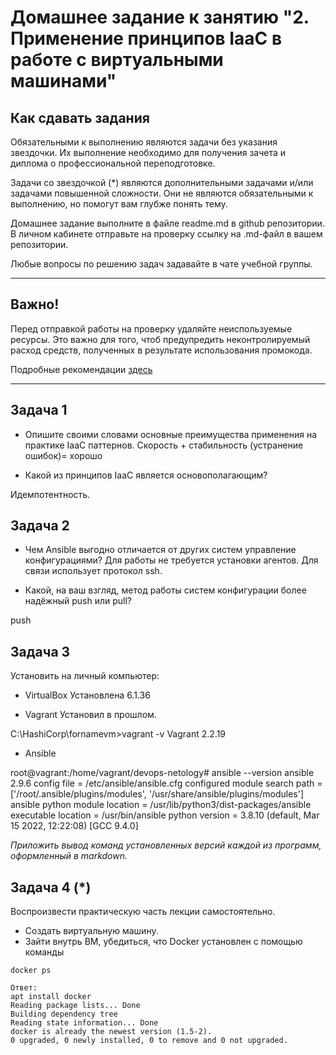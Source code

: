 # Домашнее задание к занятию "2. Применение принципов IaaC в работе с виртуальными машинами"

## Как сдавать задания

Обязательными к выполнению являются задачи без указания звездочки. Их выполнение необходимо для получения зачета и диплома о профессиональной переподготовке.

Задачи со звездочкой (*) являются дополнительными задачами и/или задачами повышенной сложности. Они не являются обязательными к выполнению, но помогут вам глубже понять тему.

Домашнее задание выполните в файле readme.md в github репозитории. В личном кабинете отправьте на проверку ссылку на .md-файл в вашем репозитории.

Любые вопросы по решению задач задавайте в чате учебной группы.

---


## Важно!

Перед отправкой работы на проверку удаляйте неиспользуемые ресурсы.
Это важно для того, чтоб предупредить неконтролируемый расход средств, полученных в результате использования промокода.

Подробные рекомендации [здесь](https://github.com/netology-code/virt-homeworks/blob/virt-11/r/README.md)

---

## Задача 1

- Опишите своими словами основные преимущества применения на практике IaaC паттернов.
Скорость + стабильность (устранение ошибок)= хорошо 

- Какой из принципов IaaC является основополагающим?

Идемпотентность.


## Задача 2

- Чем Ansible выгодно отличается от других систем управление конфигурациями?
Для работы не требуется установки агентов. Для связи использует протокол ssh.

- Какой, на ваш взгляд, метод работы систем конфигурации более надёжный push или pull?

push

## Задача 3

Установить на личный компьютер:

- VirtualBox 
Установлена 6.1.36

- Vagrant
Установил в прошлом. 

C:\HashiCorp\fornamevm>vagrant -v
Vagrant 2.2.19
 
- Ansible

root@vagrant:/home/vagrant/devops-netology# ansible --version
ansible 2.9.6
  config file = /etc/ansible/ansible.cfg
  configured module search path = ['/root/.ansible/plugins/modules', '/usr/share/ansible/plugins/modules']
  ansible python module location = /usr/lib/python3/dist-packages/ansible
  executable location = /usr/bin/ansible
  python version = 3.8.10 (default, Mar 15 2022, 12:22:08) [GCC 9.4.0]

*Приложить вывод команд установленных версий каждой из программ, оформленный в markdown.*

## Задача 4 (*)

Воспроизвести практическую часть лекции самостоятельно.

- Создать виртуальную машину.
- Зайти внутрь ВМ, убедиться, что Docker установлен с помощью команды
```
docker ps

Ответ:
apt install docker
Reading package lists... Done
Building dependency tree
Reading state information... Done
docker is already the newest version (1.5-2).
0 upgraded, 0 newly installed, 0 to remove and 0 not upgraded.

```
